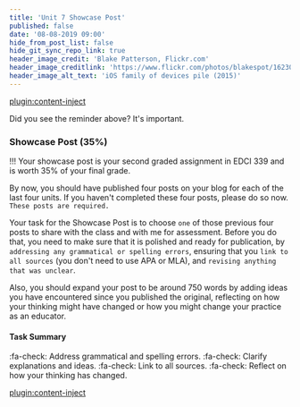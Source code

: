 ```yaml
---
title: 'Unit 7 Showcase Post'
published: false
date: '08-08-2019 09:00'
hide_from_post_list: false
hide_git_sync_repo_link: true
header_image_credit: 'Blake Patterson, Flickr.com'
header_image_creditlink: 'https://www.flickr.com/photos/blakespot/16230041026/'
header_image_alt_text: 'iOS family of devices pile (2015)'
---
```



[plugin:content-inject](../unit-07/_class-preparations)

Did you see the reminder above? It's important.

### Showcase Post (35%)

!!! Your showcase post is your second graded assignment in EDCI 339 and is worth 35% of your final grade.

By now, you should have published four posts on your blog for each of the last four units. If you haven't completed these four posts, please do so now. `These posts are required.`

Your task for the Showcase Post is to choose `one` of those previous four posts to share with the class and with me for assessment. Before you do that, you need to make sure that it is polished and ready for publication, by `addressing any grammatical or spelling errors`, ensuring that you `link to all sources` (you don't need to use APA or MLA), and `revising anything that was unclear`.

Also, you should expand your post to be around 750 words by adding ideas you have encountered since you published the original, reflecting on how your thinking might have changed or how you might change your practice as an educator.

#### Task Summary

:fa-check: Address grammatical and spelling errors.
:fa-check: Clarify explanations and ideas.
:fa-check: Link to all sources.
:fa-check: Reflect on how your thinking has changed.

[plugin:content-inject](../unit-07/_important-reminders)
